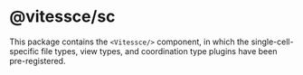 # @vitessce/sc

This package contains the `<Vitessce/>` component, in which the single-cell-specific file types, view types, and coordination type plugins have been pre-registered.